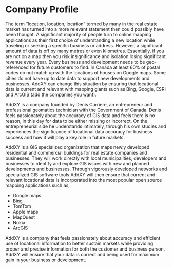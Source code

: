 # Company Profile

The term “location, location, location” termed by many in the real estate market has turned into a more relevant statement then could possibly have been thought. A significant majority of people turn to online mapping applications as their first choice of understanding a new location while traveling or seeking a specific business or address. However, a significant amount of data is off by many metres or even kilometres.  Essentially, if you are not on a map then you risk insignificance and isolation losing significant revenue every year. Every business and development needs to be geo-referenced for future customers to find. In Canada at least 60% of postal codes do not match up with the locations of houses on Google maps. Some cities do not have up to date data to support new developments and businesses. AddXY can change this situation by ensuring that locational data is current and relevant with mapping giants such as Bing, Google, ESRI and ArcGIS (add the companies you want). 

AddXY is a company founded by Denis Carriere, an entrepreneur and professional geomatics technician with the Government of Canada. Denis feels passionately about the accuracy of GIS data and feels there is no reason, in this day for data to be either missing or incorrect. On the entrepreneurial side he understands intimately, through his own studies and experiences the significance of locational data accuracy for business success and how it will play a key role in future markets.  

AddXY is a GIS specialized organization that maps newly developed residential and commercial buildings for real estate companies and businesses. They will work directly with local municipalities, developers and businesses to identify and explore GIS issues with new and planned developments and businesses. Through vigorously developed networks and specialized GIS software tools AddXY will then ensure that current and relevant locational data is incorporated into the most popular open source mapping applications such as;

- Google maps
- Bing
- TomTom
- Apple maps
- MapQuest
- Nokia
- ArcGIS

AddXY is a company that feels passionately about accuracy and efficient use of locational information to better sustain markets while providing proper and precise information for both the customer and business person. AddXY will ensure that your data is correct and being used for maximum gain in your business or development.







